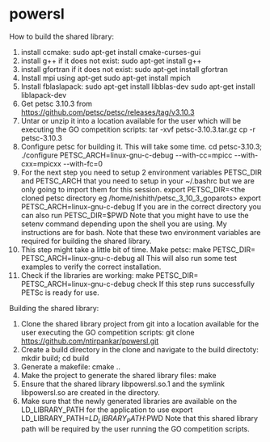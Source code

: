 # powersl
How to build the shared library:
1. install ccmake:
	sudo apt-get install cmake-curses-gui
2. install g++ if it does not exist:
	sudo apt-get install g++
3. install gfortran if it does not exist:
	sudo apt-get install gfortran
4. Install mpi using apt-get
	sudo apt-get install mpich
5. Install fblaslapack:
	sudo apt-get install libblas-dev
	sudo apt-get install liblapack-dev
4. Get petsc 3.10.3 from 
	https://github.com/petsc/petsc/releases/tag/v3.10.3
5. Untar or unzip it into a location available for the user which will be executing the GO competition scripts:
	tar -xvf petsc-3.10.3.tar.gz
	cp -r petsc-3.10.3 <target location available to the user>
5. Configure petsc for building it. This will take some time.
	cd petsc-3.10.3;
	./configure PETSC_ARCH=linux-gnu-c-debug --with-cc=mpicc --with-cxx=mpicxx --with-fc=0
6. For the next step you need to setup 2 environment variables PETSC_DIR and PETSC_ARCH that you need to setup in your ~/.bashrc but we are only going to import them for this session.
	export PETSC_DIR=<the cloned petsc directory eg /home/nishith/petsc_3_10_3_goparots>
	export PETSC_ARCH=linux-gnu-c-debug
If you are in the correct directory you can also run
	PETSC_DIR=$PWD
Note that you might have to use the setenv command depending upon the shell you are using. My instructions are for bash.
Note that these two environment variables are required for building the shared library.
7. This step might take a little bit of time. Make petsc:
	make PETSC_DIR=<the full cloned petsc dir path> PETSC_ARCH=linux-gnu-c-debug all
This will also run some test examples to verify the correct installation.
8. Check if the libraries are working:
	make PETSC_DIR=<the full cloned petsc dir path> PETSC_ARCH=linux-gnu-c-debug check
If this step runs successfully PETSc is ready for use.


Building the shared library:
1. Clone the shared library project from git into a location available for the user executing the GO competition scripts:
	git clone https://github.com/ntirpankar/powersl.git
2. Create a build directory in the clone and navigate to the build directoty:
	mkdir build;
	cd build
3. Generate a makefile:
	cmake ..
4. Make the project to generate the shared library files:
	make
5. Ensure that the shared library libpowersl.so.1 and the symlink libpowersl.so are created in the directory.
6. Make sure that the newly generated libraries are available on the LD_LIBRARY_PATH for the application to use
	export LD_LIBRARY_PATH=${LD_LIBRARY_PATH}:$PWD
Note that this shared library path will be required by the user running the GO competition scripts.


